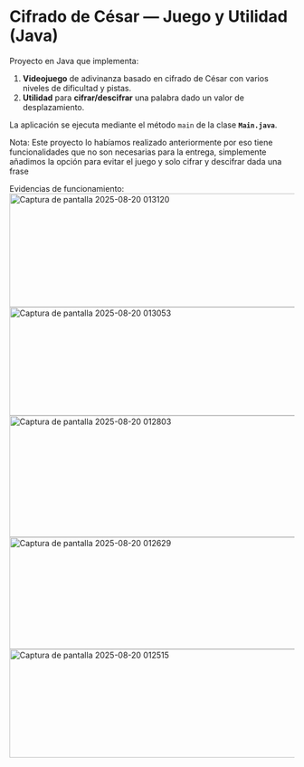 # Cifrado de César — Juego y Utilidad (Java)

Proyecto en Java que implementa:
1) **Videojuego** de adivinanza basado en cifrado de César con varios niveles de dificultad y pistas.
2) **Utilidad** para **cifrar/descifrar** una palabra dado un valor de desplazamiento.

La aplicación se ejecuta mediante el método `main` de la clase **`Main.java`**.

Nota: Este proyecto lo habíamos realizado anteriormente por eso tiene funcionalidades que no son necesarias para 
la entrega, simplemente añadimos la opción para evitar el juego y solo cifrar y descifrar dada una frase

Evidencias de funcionamiento:
<img width="822" height="201" alt="Captura de pantalla 2025-08-20 013120" src="https://github.com/user-attachments/assets/d3795378-6678-4df0-9cb1-acd86352b528" />
<img width="602" height="192" alt="Captura de pantalla 2025-08-20 013053" src="https://github.com/user-attachments/assets/efdd9015-692e-453c-a210-7194c27e61c9" />
<img width="545" height="215" alt="Captura de pantalla 2025-08-20 012803" src="https://github.com/user-attachments/assets/1a4555f7-c5a5-45e5-8e1b-2fb1cba70def" />
<img width="535" height="198" alt="Captura de pantalla 2025-08-20 012629" src="https://github.com/user-attachments/assets/bcbe1c55-ed05-441b-9c83-afe6dd1c3e69" />
<img width="547" height="192" alt="Captura de pantalla 2025-08-20 012515" src="https://github.com/user-attachments/assets/9b1cb165-f65d-49bf-9e05-15b37ebfdaf0" />
